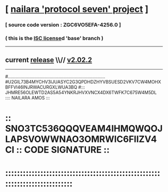 
# [ [nailara 'protocol seven' project](http://nailara.network/) ]

### [ source code version : ZGC6VO5EFA-4256.0 ]

### ( this is the [ISC license](license)d 'base' branch )
---
## current [release](https://github.com/nailara-technologies/protocol-7/releases) \\\\// [v2.02.2](https://github.com/nailara-technologies/protocol-7/releases/tag/v2.02.2)
---

#.............................................................................
#U2GIL73B4MYCHV3IJUASYC2G3QPDHDZHYVBSUESD2VKV7CW4MOHXBFFVI46INJRWACURGXLWUA3BQ
#::: JHMRE56OLEWTD2AS5A54YNKRJHVXVNCX4DX6TWFK7C675W4M5DL :::: NAILARA AMOS :::
# :: SNO3TC536QQQVEAM4IHMQWQOJLAPSVOWWNAO3OMRWIC6FIIZV4CI :: CODE SIGNATURE ::
# ::::::::::::::::::::::::::::::::::::::::::::::::::::::::::::::::::::::::::::
